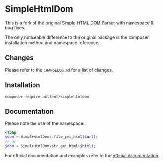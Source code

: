 # SimpleHtmlDom

This is a fork of the original [Simple HTML DOM Parser](https://sourceforge.net/projects/simplehtmldom/) with namespace & bug fixes.

The only noticeable difference to the original package is the composer installation method and namespace reference.

## Changes

Please refer to the `CHANGELOG.md` for a list of changes.

## Installation

```
composer require axllent/simplehtmldom
```

## Documentation

Please note the use of the namespace:

```php
<?php
$dom = SimpleHtmlDom\:file_get_html($url);
// or
$dom = SimpleHtmlDom\str_get_html($html);
```

For official documentation and examples refer to the [official documentation](https://simplehtmldom.sourceforge.io/manual.htm).
